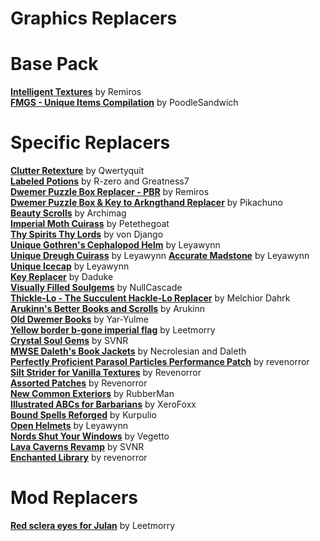 # Graphics Replacers  
# Base Pack
[**Intelligent Textures**](https://www.nexusmods.com/morrowind/mods/47469) by Remiros  
[**FMGS - Unique Items Compilation**](https://www.nexusmods.com/morrowind/mods/46433) by PoodleSandwich  

# Specific Replacers
[**Clutter Retexture**](https://www.nexusmods.com/morrowind/mods/45972?) by Qwertyquit  
[**Labeled Potions**](https://www.nexusmods.com/morrowind/mods/44374) by R-zero and Greatness7  
[**Dwemer Puzzle Box Replacer - PBR**](https://www.nexusmods.com/morrowind/mods/45006) by Remiros  
[**Dwemer Puzzle Box & Key to Arkngthand Replacer**](https://www.nexusmods.com/morrowind/mods/44191) by Pikachuno  
[**Beauty Scrolls**](https://www.nexusmods.com/morrowind/mods/47181) by Archimag  
[**Imperial Moth Cuirass**](https://www.nexusmods.com/morrowind/mods/45939) by Petethegoat  
[**Thy Spirits Thy Lords**](https://www.nexusmods.com/morrowind/mods/38423) by von Django  
[**Unique Gothren's Cephalopod Helm**](https://www.nexusmods.com/morrowind/mods/46534) by Leyawynn  
[**Unique Dreugh Cuirass**](https://www.nexusmods.com/morrowind/mods/46508) by Leyawynn
[**Accurate Madstone**](https://www.nexusmods.com/morrowind/mods/46397) by Leyawynn  
[**Unique Icecap**](https://www.nexusmods.com/morrowind/mods/46362) by Leyawynn  
[**Key Replacer**](https://www.nexusmods.com/morrowind/mods/6749) by Daduke  
[**Visually Filled Soulgems**](https://www.nexusmods.com/morrowind/mods/467090) by NullCascade  
[**Thickle-Lo - The Succulent Hackle-Lo Replacer**](https://www.nexusmods.com/morrowind/mods/47502/) by Melchior Dahrk  
[**Arukinn's Better Books and Scrolls**](https://www.nexusmods.com/morrowind/mods/43100) by Arukinn  
[**Old Dwemer Books**](https://www.nexusmods.com/morrowind/mods/43339) by Yar-Yulme  
[**Yellow border b-gone imperial flag**](https://www.nexusmods.com/morrowind/mods/47685) by Leetmorry  
[**Crystal Soul Gems**](https://www.nexusmods.com/morrowind/mods/48300) by SVNR  
[**MWSE Daleth's Book Jackets**](https://www.nexusmods.com/morrowind/mods/48449) by Necrolesian and Daleth  
[**Perfectly Proficient Parasol Particles Performance Patch**](https://www.nexusmods.com/morrowind/mods/48923) by revenorror  
[**Silt Strider for Vanilla Textures**](https://www.nexusmods.com/morrowind/mods/49023) by Revenorror  
[**Assorted Patches**](https://www.nexusmods.com/morrowind/mods/49023) by Revenorror  
[**New Common Exteriors**](https://www.nexusmods.com/morrowind/mods/49031) by RubberMan  
[**Illustrated ABCs for Barbarians**](https://www.nexusmods.com/morrowind/mods/49310) by XeroFoxx  
[**Bound Spells Reforged**](https://www.nexusmods.com/morrowind/mods/48750) by Kurpulio  
[**Open Helmets**](https://www.nexusmods.com/morrowind/mods/49401) by Leyawynn  
[**Nords Shut Your Windows**](https://www.nexusmods.com/morrowind/mods/50087) by Vegetto  
[**Lava Caverns Revamp**](https://www.nexusmods.com/morrowind/mods/50191) by SVNR  
[**Enchanted Library**](https://www.nexusmods.com/morrowind/mods/48776) by revenorror  

# Mod Replacers
[**Red sclera eyes for Julan**](https://www.nexusmods.com/morrowind/mods/47277?tab=description) by Leetmorry  

